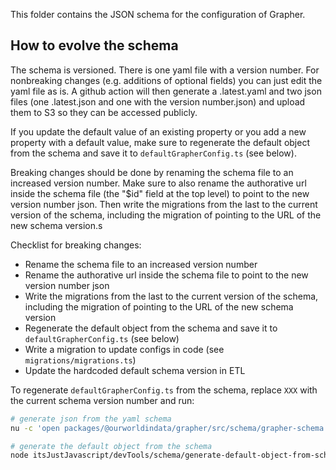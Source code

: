 This folder contains the JSON schema for the configuration of Grapher.

## How to evolve the schema

The schema is versioned. There is one yaml file with a version number. For nonbreaking changes (e.g. additions of optional fields) you can just
edit the yaml file as is. A github action will then generate a .latest.yaml and two json files (one .latest.json and one with the version number.json)
and upload them to S3 so they can be accessed publicly.

If you update the default value of an existing property or you add a new property with a default value, make sure to regenerate the default object from the schema and save it to `defaultGrapherConfig.ts` (see below).

Breaking changes should be done by renaming the schema file to an increased version number. Make sure to also rename the authorative url
inside the schema file (the "$id" field at the top level) to point to the new version number json. Then write the migrations from the last to
the current version of the schema, including the migration of pointing to the URL of the new schema version.s

Checklist for breaking changes:

-   Rename the schema file to an increased version number
-   Rename the authorative url inside the schema file to point to the new version number json
-   Write the migrations from the last to the current version of the schema, including the migration of pointing to the URL of the new schema version
-   Regenerate the default object from the schema and save it to `defaultGrapherConfig.ts` (see below)
-   Write a migration to update configs in code (see `migrations/migrations.ts`)
-   Update the hardcoded default schema version in ETL

To regenerate `defaultGrapherConfig.ts` from the schema, replace `XXX` with the current schema version number and run:

```bash
# generate json from the yaml schema
nu -c 'open packages/@ourworldindata/grapher/src/schema/grapher-schema.XXX.yaml | to json' > packages/@ourworldindata/grapher/src/schema/grapher-schema.XXX.json

# generate the default object from the schema
node itsJustJavascript/devTools/schema/generate-default-object-from-schema.js packages/@ourworldindata/grapher/src/schema/grapher-schema.XXX.json --save-ts packages/@ourworldindata/grapher/src/schema/defaultGrapherConfig.ts
```
